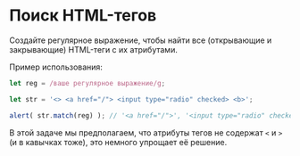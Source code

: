 # Поиск HTML-тегов

Создайте регулярное выражение, чтобы найти все (открывающие и закрывающие) HTML-теги с их атрибутами.

Пример использования:

```js run
let reg = /ваше регулярное выражение/g;

let str = '<> <a href="/"> <input type="radio" checked> <b>';

alert( str.match(reg) ); // '<a href="/">', '<input type="radio" checked>', '<b>'
```

В этой задаче мы предполагаем, что атрибуты тегов не содержат `<` и `>` (и в кавычках тоже), это немного упрощает её решение.
